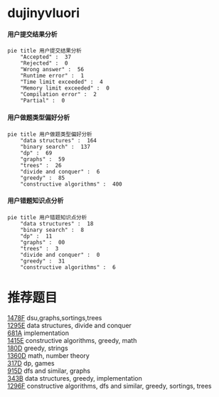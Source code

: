 # dujinyvluori

<!-- tabs:start -->



#### **用户提交结果分析**

```mermaid
pie title 用户提交结果分析
    "Accepted" :  37
    "Rejected" :  0
    "Wrong answer" :  56
    "Runtime error" :  1
    "Time limit exceeded" :  4
    "Memory limit exceeded" :  0
    "Compilation error" :  2
    "Partial" :  0
```

#### **用户做题类型偏好分析**

```mermaid
pie title 用户做题类型偏好分析
    "data structures" :  164
    "binary search" :  137
    "dp" :  69
    "graphs" :  59
    "trees" :  26
    "divide and conquer" :  6
    "greedy" :  85
    "constructive algorithms" :  400
```
#### **用户错题知识点分析**

```mermaid
pie title 用户错题知识点分析
    "data structures" :  18
    "binary search" :  8
    "dp" :  11
    "graphs" :  00
    "trees" :  3
    "divide and conquer" :  0
    "greedy" :  31
    "constructive algorithms" :  6
```



<!-- tabs:end -->
# 推荐题目
[1478F](https://codeforces.com/contest/1478/problem/F)		dsu,graphs,sortings,trees		  
[1295E](https://codeforces.com/contest/1295/problem/E)		data structures,
                        divide and conquer		  
[681A](https://codeforces.com/contest/681/problem/A)		implementation		  
[1415E](https://codeforces.com/contest/1415/problem/E)		constructive algorithms,
                        greedy,
                        math		  
[180D](https://codeforces.com/contest/180/problem/D)		greedy,
                        strings		  
[1360D](https://codeforces.com/contest/1360/problem/D)		math,
                        number theory		  
[317D](https://codeforces.com/contest/317/problem/D)		dp,
                        games		  
[915D](https://codeforces.com/contest/915/problem/D)		dfs and similar,
                        graphs		  
[343B](https://codeforces.com/contest/343/problem/B)		data structures,
                        greedy,
                        implementation		  
[1296F](https://codeforces.com/contest/1296/problem/F)		constructive algorithms,
                        dfs and similar,
                        greedy,
                        sortings,
                        trees		  
